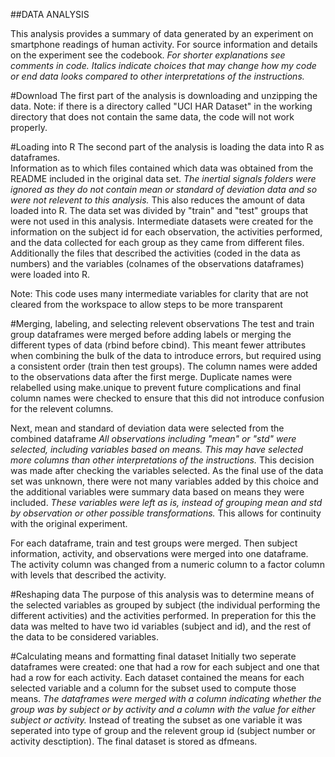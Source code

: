 ##DATA ANALYSIS

This analysis provides a summary of data generated by an experiment on 
smartphone readings of human activity.  For source information and details 
on the experiment see the codebook. *For shorter explanations see comments in 
code. Italics indicate choices that may change how my code or end data looks 
compared to other interpretations of the instructions.*

#Download
The first part of the analysis is downloading and unzipping the data. Note:
if there is a directory called "UCI  HAR Dataset" in the working directory
that does not contain the same data, the code will not work properly.

#Loading into R
The second part of the analysis is loading the data into R as dataframes.  
Information as to which files contained which data was obtained from the 
README included in the original data set.  *The inertial signals folders were
ignored as they do not contain mean or standard of deviation data and so were
not relevent to this analysis.*  This also reduces the amount of data loaded 
into R.  The data set was divided by "train" and "test" groups that were not 
used in this analysis.  Intermediate datasets were created for the information 
on the subject id for each observation, the activities performed, and the data 
collected for each group as they came from different files.  Additionally the 
files that described the activities (coded in the data as numbers) and the 
variables (colnames of the observations dataframes) were loaded into R.

Note: This code uses many intermediate variables for clarity that are not 
cleared from the workspace to allow steps to be more transparent

#Merging, labeling, and selecting relevent observations
The test and train group dataframes were merged before adding labels or merging
the different types of data (rbind before cbind).  This meant fewer attributes
when combining the bulk of the data to introduce errors, but required using 
a consistent order (train then test groups).  The column names were added to the
observations data after the first merge.  Duplicate names were relabelled using 
make.unique to prevent future complications and final column names were checked
to ensure that this did not introduce confusion for the relevent columns.  

Next, mean and standard of deviation data were selected from the combined 
dataframe
*All observations including "mean" or "std" were selected, including variables
based on means.  This may have selected more columns than other interpretations
of the instructions.*  This decision was made after checking the variables 
selected.  As the final use of the data set was unknown, there were not many
variables  added by this choice and the additional variables were summary data 
based on means they were included. *These variables were left as is, instead
of grouping mean and std by observation or other possible transformations.*
This allows for continuity with the original experiment.

For each dataframe, train and test groups were merged.  Then subject information,
activity, and observations were merged into one dataframe.  The activity column
was changed from a numeric column to a factor column with levels that described
the activity.

#Reshaping data
The purpose of this analysis was to determine means of the selected variables
as grouped by subject (the individual performing the different activities) 
and the activities performed.  In preperation for this the data was melted to 
have two id variables (subject and id), and the rest of the data to be considered
variables.  

#Calculating means and formatting final dataset
Initially two seperate dataframes were created: one that had a row for each 
subject and one that had a row for each activity.  Each dataset contained the 
means for each selected variable and a column for the subset used to compute 
those means.  *The dataframes were merged with a column indicating whether
the group was by subject or by activity and a column with the value for either
subject or activity.* Instead of treating the subset as one variable it was 
seperated into type of group and the relevent group id (subject number or 
activity desctiption). The final dataset is stored as dfmeans.
